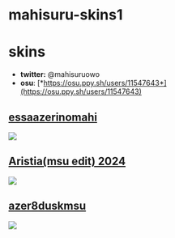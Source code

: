 # mahisuru-skins1
#  skins

- **twitter:** @mahisuruowo
- **osu**: [*https://osu.ppy.sh/users/11547643*](https://osu.ppy.sh/users/11547643)

## [**essaazerinomahi**](https://drive.google.com/file/d/1GsyofN4qMs0nOyCNGZ0nsh3auT3IcHMc/view?usp=sharing)
![](https://github.com/mahisuru/mahisuru-skins1/assets/85743867/546ebcd2-710a-4a9e-8a13-f2ac8fd79459)

## [**Aristia(msu edit) 2024**](https://drive.google.com/file/d/1tjSZ9a8BozRfeto7BqwIQUYcX0FhQCB9/view?usp=sharing)
![](https://github.com/mahisuru/mahisuru-skins1/assets/85743867/0115b1b7-4566-4a3d-95ef-92f825634f23)

## [**azer8duskmsu**](https://drive.google.com/file/d/1BXglbTvmfFju8YkH4acijJ7sFMrI-_I7/view?usp=sharing)
![](https://github.com/mahisuru/mahisuru-skins1/assets/85743867/e17506d2-89f9-4eb6-bacf-d6beb75287ca)

